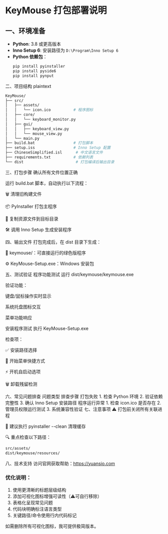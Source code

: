 # KeyMouse 打包部署说明

## 一、环境准备
- **Python**: 3.8 或更高版本
- **Inno Setup 6**: 安装路径为 `D:\Program\Inno Setup 6`
- **Python 依赖包**：
  ```bash
  pip install pyinstaller
  pip install pyside6
  pip install pynput

  ```
  
二、项目结构
plaintext
```bash
KeyMouse/
├── src/
│   ├── assets/
│   │   └── icon.ico          # 程序图标
│   ├── core/
│   │   └── keyboard_monitor.py
│   ├── gui/
│   │   ├── keyboard_view.py
│   │   └── mouse_view.py
│   └── main.py
├── build.bat                 # 打包脚本
├── setup.iss                 # Inno Setup 配置
├── ChineseSimplified.isl      # 中文语言文件
├── requirements.txt          # 依赖列表
└── dist                       # 打包编译后输出目录

```
三、打包步骤
确认所有文件位置正确

运行 build.bat 脚本，自动执行以下流程：

🗑️ 清理旧构建文件

📦 PyInstaller 打包主程序

📂 复制资源文件到目标目录

🛠️ 调用 Inno Setup 生成安装程序

四、输出文件
打包完成后，在 dist 目录下生成：

📁 keymouse/：可直接运行的绿色版程序

⚙️ KeyMouse-Setup.exe：Windows 安装包

五、测试验证
程序功能测试
运行 dist/keymouse/keymouse.exe

验证功能：

键盘/鼠标操作实时显示

系统托盘图标交互

菜单功能响应

安装程序测试
执行 KeyMouse-Setup.exe

检查项：

✅ 安装路径选择

🔗 开始菜单快捷方式

⚡ 开机自启动选项

🗑️ 卸载残留检测

六、常见问题排查
问题类型	排查步骤
打包失败	1. 检查 Python 环境
2. 验证依赖完整性
3. 确认 Inno Setup 安装路径
程序运行异常	1. 检查 icon.ico 是否存在
2. 管理员权限运行测试
3. 系统兼容性验证
七、注意事项
⚠️ 打包前关闭所有关联进程

🧹 建议执行 pyinstaller --clean 清理缓存

🔍 重点检查以下路径：

```bash
src/assets/
dist/keymouse/resources/
```
八、技术支持
访问官网获取帮助：https://yuansio.com


### 优化说明：
1. 使用更清晰的标题层级结构
2. 添加可视化图标增强可读性（⚠️可自行移除）
3. 表格化呈现常见问题
4. 代码块明确标注语言类型
5. 关键路径/命令使用行内代码标记

如需删除所有可视化图标，我可提供极简版本。
